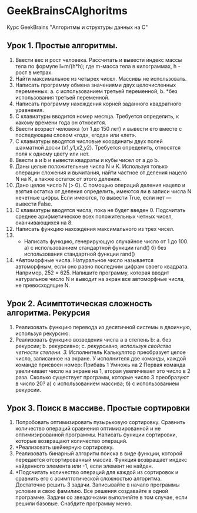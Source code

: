 # GeekBrainsCAlghoritms

Курс GeekBrains "Алгоритмы и структуры данных на С" 

## Урок 1. Простые алгоритмы.

1. Ввести вес и рост человека. Рассчитать и вывести индекс массы тела по формуле I=m/(h*h); где m-масса тела в килограммах, h - рост в метрах.
2. Найти максимальное из четырех чисел. Массивы не использовать.
3. Написать программу обмена значениями двух целочисленных переменных:
a. с использованием третьей переменной;
b. *без использования третьей переменной.
4. Написать программу нахождения корней заданного квадратного уравнения.
5. С клавиатуры вводится номер месяца. Требуется определить, к какому времени года он относится.
6. Ввести возраст человека (от 1 до 150 лет) и вывести его вместе с последующим словом «год», «года» или «лет».
7. С клавиатуры вводятся числовые координаты двух полей шахматной доски (x1,y1,x2,y2). Требуется определить, относятся поля к одному цвету или нет.
8. Ввести a и b и вывести квадраты и кубы чисел от a до b.
9. Даны целые положительные числа N и K. Используя только операции сложения и вычитания, найти частное от деления нацело N на K, а также остаток от этого деления.
10. Дано целое число N (> 0). С помощью операций деления нацело и взятия остатка от деления определить, имеются ли в записи числа N нечетные цифры. Если имеются, то вывести True, если нет — вывести False.
11. С клавиатуры вводятся числа, пока не будет введен 0. Подсчитать среднее арифметическое всех положительных четных чисел, оканчивающихся на 8.
12. Написать функцию нахождения максимального из трех чисел.
13. * Написать функцию, генерирующую случайное число от 1 до 100.
а) с использованием стандартной функции rand()
б) без использования стандартной функции rand()
14. *Автоморфные числа. Натуральное число называется автоморфным, если оно равно последним цифрам своего квадрата. Например, 252 = 625. Напишите программу, которая вводит натуральное число N и выводит на экран все автоморфные числа, не превосходящие N.

## Урок 2. Асимптотическая сложность алгоритма. Рекурсия

1. Реализовать функцию перевода из десятичной системы в двоичную, используя рекурсию.
2. Реализовать функцию возведения числа a в степень b:
a. без рекурсии;
b. рекурсивно;
c. *рекурсивно, используя свойство четности степени.
3.* Исполнитель Калькулятор преобразует целое число, записанное на экране. У исполнителя две команды, каждой команде присвоен номер:
Прибавь 1
Умножь на 2
Первая команда увеличивает число на экране на 1, вторая увеличивает это число в 2 раза. Сколько существует программ, которые число 3 преобразуют в число 20?
а) с использованием массива;
б) с использованием рекурсии.

## Урок 3. Поиск в массиве. Простые сортировки

1. Попробовать оптимизировать пузырьковую сортировку. Сравнить количество операций сравнения оптимизированной и не оптимизированной программы. Написать функции сортировки, которые возвращают количество операций.
2. *Реализовать шейкерную сортировку.
3. Реализовать бинарный алгоритм поиска в виде функции, которой передается отсортированный массив. Функция возвращает индекс найденного элемента или -1, если элемент не найден.
4. *Подсчитать количество операций для каждой из сортировок и сравнить его с асимптотической сложностью алгоритма.
Достаточно решить 3 задачи. Записывайте в начало программы условие и свою фамилию. Все решения создавайте в одной программе. Задачи со звездочками выполняйте в том случае, если решили базовые. Снабдите программу меню.




